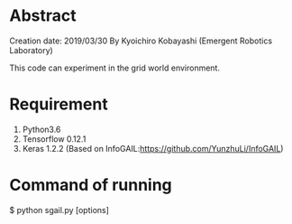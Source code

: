 # Abstract

Creation date: 2019/03/30 
By Kyoichiro Kobayashi (Emergent Robotics Laboratory)

This code can experiment in the grid world environment.

# Requirement

1. Python3.6
2. Tensorflow 0.12.1
3. Keras 1.2.2 (Based on InfoGAIL:https://github.com/YunzhuLi/InfoGAIL)

# Command of running

$ python sgail.py [options]

